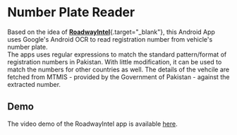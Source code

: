 # Number Plate Reader
Based on the idea of [**RoadwayIntel**](https://github.com/Khurramjaved96/roadway_intel){.target="_blank"}, this Android App uses Google's Android OCR to read registration number from vehicle's number plate. <br />
The apps uses regular expressions to match the standard pattern/format of registration numbers in Pakistan. With little modification, it can be used to match the numbers for other countries as well. The details of the vehcile are fetched from MTMIS - provided by the Government of Pakistan - against the extracted number.
## Demo
The video demo of the RoadwayIntel app is available [here](https://drive.google.com/file/d/0Bx7pA5v4PGF0c2JQTWtTekwwMWs/view?usp=sharing).
